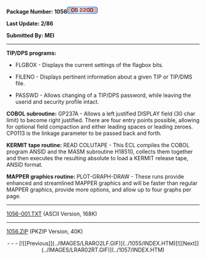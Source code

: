 <x-sas-window top="162" bottom="768" left="24" right="554">



<b>Package Number: 1056</b>![](../IMAGES/OS2200.JPG)


<b>Last Update: 2/86</b>


<b>Submitted By: MEI</b>


&#10;
- - -
**TIP/DPS programs:**


   
- FLGBOX - Displays the current settings of the flagbox bits.
    
       
- FILENO - Displays pertinent information about a given TIP or
       TIP/DMS file.
    
       
- PASSWD - Allows changing of a TIP/DPS password, while leaving
       the userid and security profile intact.


**COBOL subroutine:** GP237A - Allows a left
justified DISPLAY field (30 char limit) to become right justified.
There are four entry points possible, allowing for optional field
compaction and either leading spaces or leading zeroes. CP0113 is the
linkage parameter to be passed back and forth.


**KERMIT tape routine:** READ COLUTAPE - This ECL
compiles the COBOL program ANSID and the MASM subroutine H18510,
collects them together and then executes the resulting absolute to
load a KERMIT release tape, ANSID format.


**MAPPER graphics routine:** PLOT-GRAPH-DRAW - These
runs provide enhanced and streamlined MAPPER graphics and will be
faster than regular MAPPER graphics, provide more options, and allow
up to four graphs per page.


&#10;
- - -
[1056-001.TXT](1056-001.TXT)
(ASCII Version, 168K)


&#10;
- - -
[1056.ZIP](1056.ZIP)
(PKZIP Version, 40K)

<center>
- - -
[![[Previous]](../IMAGES/LRARO2LF.GIF)](../1055/INDEX.HTM)[![[Next]](../IMAGES/LRAR02RT.GIF)](../1057/INDEX.HTM)
</center>


</x-sas-window>